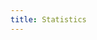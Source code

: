 ```yaml
---
title: Statistics
---
```



<script setup>
import PageStats from '@/.comp/PageStats.vue'
</script>

<suspense>
    <PageStats/>
</suspense>
